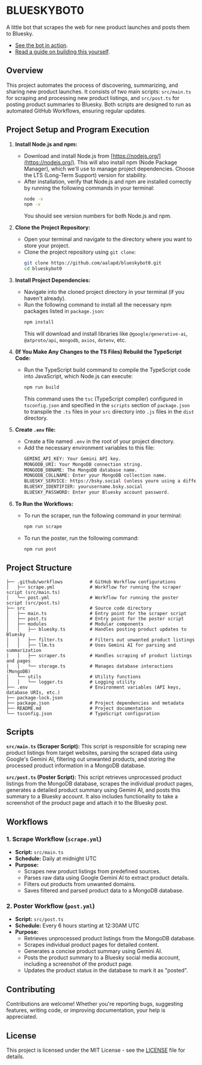 # BLUESKYBOT0
A little bot that scrapes the web for new product launches and posts them to Bluesky.

* [See the bot in action](https://launchbot.bsky.social). 
* [Read a guide on building this yourself](https://aalapdavjekar.medium.com/build-a-bluesky-bot-automate-social-media-posting-web-scraping-with-this-in-depth-tutorial-cf087570fc9f).

## Overview
This project automates the process of discovering, summarizing, and sharing new product launches. It consists of two main scripts: `src/main.ts` for scraping and processing new product listings, and `src/post.ts` for posting product summaries to Bluesky. Both scripts are designed to run as automated GitHub Workflows, ensuring regular updates.

## Project Setup and Program Execution

1.  **Install Node.js and npm:**
    *   Download and install Node.js from [https://nodejs.org/](https://nodejs.org/). This will also install npm (Node Package Manager), which we'll use to manage project dependencies. Choose the LTS (Long-Term Support) version for stability.
    *   After installation, verify that Node.js and npm are installed correctly by running the following commands in your terminal:
        ```bash
        node -v
        npm -v
        ```
        You should see version numbers for both Node.js and npm.

2.  **Clone the Project Repository:**
    *   Open your terminal and navigate to the directory where you want to store your project.
    *   Clone the project repository using `git clone`:
        ```bash
        git clone https://github.com/aalapd/blueskybot0.git
        cd blueskybot0
        ```

3.  **Install Project Dependencies:**
    *   Navigate into the cloned project directory in your terminal (if you haven't already).
    *   Run the following command to install all the necessary npm packages listed in `package.json`:
        ```bash
        npm install
        ```
        This will download and install libraries like `@google/generative-ai`, `@atproto/api`, `mongodb`, `axios`, `dotenv`, etc.

4.  **(If You Make Any Changes to the TS Files) Rebuild the TypeScript Code:**
    *   Run the TypeScript build command to compile the TypeScript code into JavaScript, which Node.js can execute:
        ```bash
        npm run build
        ```
        This command uses the `tsc` (TypeScript compiler) configured in `tsconfig.json` and specified in the `scripts` section of `package.json` to transpile the `.ts` files in your `src` directory into `.js` files in the `dist` directory.

5.  **Create `.env` file:**
    *   Create a file named `.env` in the root of your project directory.
    *   Add the necessary environment variables to this file:
        ```bash
        GEMINI_API_KEY: Your Gemini API key.
        MONGODB_URI: Your MongoDB connection string.
        MONGODB_DBNAME: The MongoDB database name.
        MONGODB_COLLNAME: Enter your MongoDB collection name.
        BLUESKY_SERVICE: https://bsky.social (unless youre using a different service).
        BLUESKY_IDENTIFIER: yourusername.bsky.social
        BLUESKY_PASSWORD: Enter your Bluesky account password.
        ```

6. **To Run the Workflows:**
    *   To run the scraper, run the following command in your terminal:
        ```bash
        npm run scrape
        ```
    *   To run the poster, run the following command:
        ```bash
        npm run post
        ```

## Project Structure
```
├── .github/workflows          # GitHub Workflow configurations
│   ├── scrape.yml             # Workflow for running the scraper script (src/main.ts)
│   └── post.yml               # Workflow for running the poster script (src/post.ts)
├── src                        # Source code directory
│   ├── main.ts                # Entry point for the scraper script
│   ├── post.ts                # Entry point for the poster script
│   ├── modules                # Modular components
│   │   ├── bluesky.ts         # Handles posting product updates to Bluesky
│   │   ├── filter.ts          # Filters out unwanted product listings
│   │   ├── llm.ts             # Uses Gemini AI for parsing and summarization
│   │   ├── scraper.ts         # Handles scraping of product listings and pages
│   │   └── storage.ts         # Manages database interactions (MongoDB)
│   └── utils                  # Utility functions
│   │   └── logger.ts          # Logging utility
├── .env                       # Environment variables (API keys, database URIs, etc.)
├── package-lock.json
├── package.json               # Project dependencies and metadata
├── README.md                  # Project documentation
└── tsconfig.json              # TypeScript configuration
```

## Scripts

**`src/main.ts` (Scraper Script):**
This script is responsible for scraping new product listings from target websites, parsing the scraped data using Google's Gemini AI, filtering out unwanted products, and storing the processed product information in a MongoDB database.

**`src/post.ts` (Poster Script):**
This script retrieves unprocessed product listings from the MongoDB database, scrapes the individual product pages, generates a detailed product summary using Gemini AI, and posts this summary to a Bluesky account. It also includes functionality to take a screenshot of the product page and attach it to the Bluesky post.

## Workflows
### 1. Scrape Workflow (`scrape.yml`)
- **Script:** `src/main.ts`
- **Schedule:** Daily at midnight UTC
- **Purpose:**
    - Scrapes new product listings from predefined sources.
    - Parses raw data using Google Gemini AI to extract product details.
    - Filters out products from unwanted domains.
    - Saves filtered and parsed product data to a MongoDB database.

### 2. Poster Workflow (`post.yml`)
- **Script:** `src/post.ts`
- **Schedule:** Every 6 hours starting at 12:30AM UTC
- **Purpose:**
    - Retrieves unprocessed product listings from the MongoDB database.
    - Scrapes individual product pages for detailed content.
    - Generates a concise product summary using Gemini AI.
    - Posts the product summary to a Bluesky social media account, including a screenshot of the product page.
    - Updates the product status in the database to mark it as "posted".

## Contributing

Contributions are welcome! Whether you're reporting bugs, suggesting features, writing code, or improving documentation, your help is appreciated.

## License

This project is licensed under the MIT License - see the [LICENSE](LICENSE) file for details.
